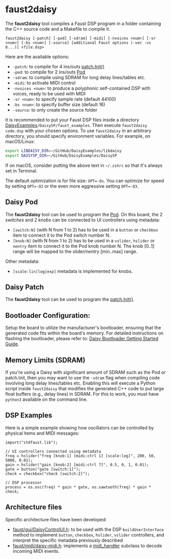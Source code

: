 # faust2daisy

The **faust2daisy** tool compiles a Faust DSP program in a folder containing the C++ source code and a Makefile to compile it.  

`faust2daisy [-patch] [-pod] [-sdram] [-midi] [-nvoices <num>] [-sr <num>] [-bs <num>] [-source] [additional Faust options (-vec -vs 8...)] <file.dsp>`

Here are the available options:

- `-patch`: to compile for 4 ins/outs [patch.Init()](https://electro-smith.com/products/patch-init)
- `-pod`: to compile for 2 ins/outs [Pod](https://www.electro-smith.com/daisy/pod)
- `-sdram`: to compile using SDRAM for long delay lines/tables etc.
- `-midi`: to activate MIDI control
- `-nvoices <num>`: to produce a polyphonic self-contained DSP with <num> voices, ready to be used with MIDI
- `-sr <num>`: to specify sample rate (default 44100)
- `-bs <num>`: to specify buffer size (default 16)
- `-source`: to only create the source folder

It is recommended to put your Faust DSP files inside a directory [DaisyExamples](https://github.com/electro-smith/DaisyExamples/)`/DaisySP/faust_examples`. Then execute `faust2daisy code.dsp` with your chosen options. To use `faust2daisy` in an arbitrary directory, you should specify environment variables. For example, on macOS/Linux:
```bash
export LIBDAISY_DIR=~/GitHub/DaisyExamples/libdaisy
export DAISYSP_DIR=~/GitHub/DaisyExamples/DaisySP
```
If on macOS, consider putting the above text in `~/.zshrc` so that it's always set in Terminal.

The default optimization is for file size: `OPT=-Os`. You can optimize for speed by setting `OPT=-O2` or the even more aggressive setting `OPT=-O3`.

## Daisy Pod

The **faust2daisy** tool can be used to program the [Pod](https://www.electro-smith.com/daisy/pod). On this board, the 2 *switches* and 2 *knobs* can be connected to UI controllers using metadata:

- `[switch:N]` (with N from 1 to 2) has to be used in a `button` or `checkbox` item to connect it to the Pod switch number N.
- `[knob:N]` (with N from 1 to 2) has to be used in a `vslider`, `hslider` or `nentry` item to connect it to the Pod knob number N. The knob [0..1] range will be mapped to the slider/nentry [min..max] range.

Other metadata:

- `[scale:lin|log|exp]` metadata is implemented for knobs.

## Daisy Patch

The **faust2daisy** tool can be used to program the [patch.Init()](https://electro-smith.com/products/patch-init).

## Bootloader Configuration:

Setup the board to utilize the manufacturer's bootloader, ensuring that the generated code fits within the board's memory. For detailed instructions on flashing the bootloader, please refer to: [Daisy Bootloader Getting Started Guide](https://electro-smith.github.io/libDaisy/md_doc_2md_2__a7___getting-_started-_daisy-_bootloader.html).

## Memory Limits (SDRAM)

If you're using a Daisy with significant amount of SDRAM such as the Pod or patch.Init, then you may want to use the `-sdram` flag when compiling code involving long delay lines/tables etc. Enabling this will execute a Python script inside `faust2daisy` that modifies the generated C++ code to put large float buffers (e.g., delay lines) in SDRAM. For this to work, you must have `python3` available on the command line.

## DSP Examples

Here is a simple example showing how oscillators can be controlled by physical items and MIDI messages:

```
import("stdfaust.lib");

// UI controllers connected using metadata
freq = hslider("freq [knob:1] [midi:ctrl 1] [scale:log]", 200, 50, 5000, 0.01);
gain = hslider("gain [knob:2] [midi:ctrl 7]", 0.5, 0, 1, 0.01);
gate = button("gate [switch:1]");
check = checkbox("check [switch:2]");

// DSP processor
process = os.osc(freq) * gain * gate, os.sawtooth(freq) * gain * check;
```

## Architecture files

Specific architecture files have been developed:

- [faust/gui/DaisyControlUI.h](https://github.com/grame-cncm/faust/blob/master-dev/architecture/faust/gui/DaisyControlUI.h): to be used with the DSP `buildUserInterface` method to implement `button`, `checkbox`, `hslider`, `vslider` controllers, and interpret the specific metadata previously described
- [faust/midi/daisy-midi.h](https://github.com/grame-cncm/faust/blob/master-dev/architecture/faust/midi/daisy-midi.h): implements a [midi_handler](https://github.com/grame-cncm/faust/blob/master-dev/architecture/faust/midi/midi.h) subclass to decode incoming MIDI events.
